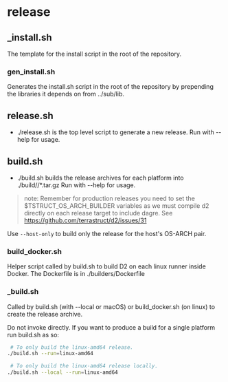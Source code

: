 # release

## _install.sh

The template for the install script in the root of the repository.

### gen_install.sh

Generates the install.sh script in the root of the repository by prepending the libraries
it depends on from ../sub/lib.

## release.sh

- ./release.sh is the top level script to generate a new release.
  Run with --help for usage.

## build.sh

- ./build.sh builds the release archives for each platform into ./build/<VERSION>/*.tar.gz
  Run with --help for usage.

> note: Remember for production releases you need to set the $TSTRUCT_OS_ARCH_BUILDER
> variables as we must compile d2 directly on each release target to include dagre.
> See https://github.com/terrastruct/d2/issues/31

Use `--host-only` to build only the release for the host's OS-ARCH pair.

### build_docker.sh

Helper script called by build.sh to build D2 on each linux runner inside Docker.
The Dockerfile is in ./builders/Dockerfile

### _build.sh

Called by build.sh (with --local or macOS) or build_docker.sh (on linux) to create the
release archive.

Do not invoke directly. If you want to produce a build for a single platform run build.sh
as so:

```sh
 # To only build the linux-amd64 release.
./build.sh --run=linux-amd64
```

```sh
 # To only build the linux-amd64 release locally.
./build.sh --local --run=linux-amd64
```
